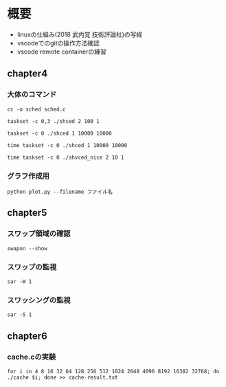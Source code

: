 # 概要
- linuxの仕組み(2018 武内覚 技術評論社)の写経
- vscodeでのgitの操作方法確認
- vscode remote containerの練習

## chapter4

### 大体のコマンド

`cc -o sched sched.c`

`taskset -c 0,3 ./shced 2 100 1`

`taskset -c 0 ./shced 1 10000 10000`

`time taskset -c 0 ./shced 1 10000 10000`

`time taskset -c 0 ./shvced_nice 2 10 1`

### グラフ作成用

`python plot.py --filename ファイル名`

## chapter5

### スワップ領域の確認

`swapon --show`

### スワップの監視

`sar -W 1`


### スワッシングの監視

`sar -S 1`

## chapter6

### cache.cの実験

`for i in 4 8 16 32 64 128 256 512 1024 2048 4096 8192 16382 32768; do ./cache $i; done >> cache-result.txt`
